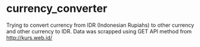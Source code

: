 # currency_converter
Trying to convert currency from IDR (Indonesian Rupiahs) to other currency and other currency to IDR.
Data was scrapped using GET API method from http://kurs.web.id/

